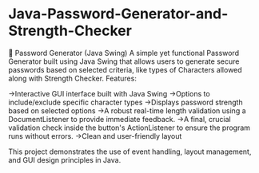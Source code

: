 # Java-Password-Generator-and-Strength-Checker 

🔐 Password Generator (Java Swing) 
A simple yet functional Password Generator built using Java Swing that allows users to generate secure passwords based on selected criteria, like types of Characters allowed along with Strength Checker.
Features:

->Interactive GUI interface built with Java Swing
->Options to include/exclude specific character types
->Displays password strength based on selected options
->A robust real-time length validation using a DocumentListener to provide immediate feedback.
->A final, crucial validation check inside the button's ActionListener to ensure the program runs without errors.
->Clean and user-friendly layout

This project demonstrates the use of event handling, layout management, and GUI design principles in Java.
